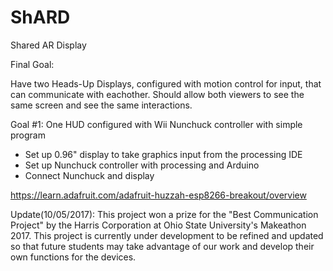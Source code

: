# ShARD
Shared AR Display

Final Goal:

Have two Heads-Up Displays, configured with motion control for input, that can communicate with eachother. Should allow both viewers to see the same screen and see the same interactions.

Goal #1: One HUD configured with Wii Nunchuck controller with simple program

 - Set up 0.96" display to take graphics input from the processing IDE
 - Set up Nunchuck controller with processing and Arduino
 - Connect Nunchuck and display
 
 
 https://learn.adafruit.com/adafruit-huzzah-esp8266-breakout/overview
 
Update(10/05/2017): This project won a prize for the "Best Communication Project" by the Harris Corporation at Ohio State University's Makeathon 2017. This project is currently under development to be refined and updated so that future students may take advantage of our work and develop their own functions for the devices.
